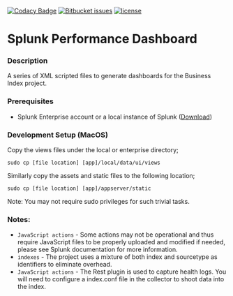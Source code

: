 [![Codacy Badge](https://api.codacy.com/project/badge/Grade/0c2ec4f5e9ad4a96bca8033b5c54e66a)](https://www.codacy.com/app/ONS-Digital/business-index-ui?utm_source=github.com&amp;utm_medium=referral&amp;utm_content=ONSdigital/splunk-api&amp;utm_campaign=Badge_Grade) [![Bitbucket issues](https://img.shields.io/bitbucket/issues/ONSdigital/splunk-api.svg)]() [![license](https://img.shields.io/github/license/ONSdigital/splunk-api.svg)]()

# Splunk Performance Dashboard


### Description
A series of XML scripted files to generate dashboards for the Business Index project.


### Prerequisites
* Splunk Enterprise account or a local instance of Splunk ([Download](https://www.splunk.com/en_us/download/splunk-enterprise.html))


### Development Setup (MacOS)
Copy the views files under the local or enterprise directory;
```shell
sudo cp [file location] [app]/local/data/ui/views
```
Similarly copy the assets and static files to the following location;
```shell
sudo cp [file location] [app]/appserver/static
```

Note: You may not require sudo privileges for such trivial tasks.


### Notes:
- `JavaScript actions` - Some actions may not be operational and thus require JavaScript files to be properly uploaded and modified if needed, please see Splunk documentation for more information.
- `indexes` - The project uses a mixture of both index and sourcetype as identifiers to eliminate overhead.
- `JavaScript actions` - The Rest plugin is used to capture health logs. You will need to configure a index.conf file in the collector to shoot data into the index.
